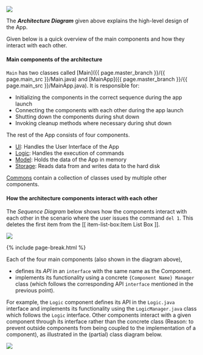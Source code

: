 <!--markdownlint-disable-file first-line-h1 -->
![](images/ArchitectureDiagram.png)

The **_Architecture Diagram_** given above explains the high-level design of the App.

Given below is a quick overview of the main components and how they interact with each other.

#### Main components of the architecture

`Main` has two classes called [Main]({{ page.master_branch }}/{{ page.main_src }}/Main.java) and [MainApp]({{ page.master_branch }}/{{ page.main_src }}/MainApp.java). It is responsible for:

* Initializing the components in the correct sequence during the app launch
* Connecting the components with each other during the app launch
* Shutting down the components during shut down
* Invoking cleanup methods where necessary during shut down

The rest of the App consists of four components.

* [UI](#ui-component): Handles the User Interface of the App
* [Logic](#logic-component): Handles the execution of commands
* [Model](#model-component): Holds the data of the App in memory
* [Storage](#storage-component): Reads data from and writes data to the hard disk

[Commons](#common-classes) contain a collection of classes used by multiple other components.

#### How the architecture components interact with each other

The _Sequence Diagram_ below shows how the components interact with each other in the scenario where the user issues the command `del 1`. This deletes the first item from the [[ item-list-box:Item List Box ]].

![](images/ArchitectureSequenceDiagram.png)

{% include page-break.html %}

Each of the four main components (also shown in the diagram above),

* defines its _API_ in an `interface` with the same name as the Component.
* implements its functionality using a concrete `{Component Name} Manager` class (which follows the corresponding API `interface` mentioned in the previous point).

For example, the `Logic` component defines its API in the `Logic.java` interface and implements its functionality using the `LogicManager.java` class which follows the `Logic` interface. Other components interact with a given component through its interface rather than the concrete class (Reason: to prevent outside components from being coupled to the implementation of a component), as illustrated in the (partial) class diagram below.

![](images/ComponentManagers.png)
